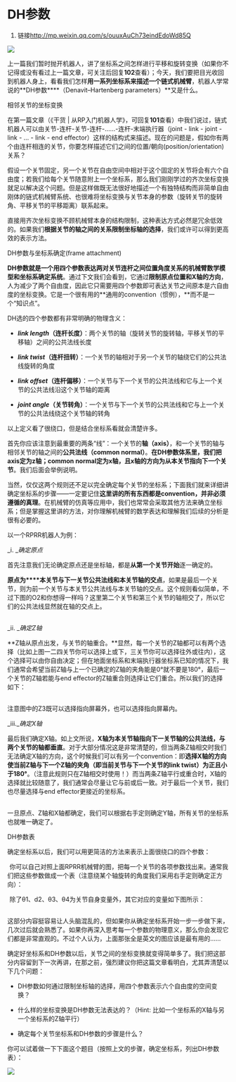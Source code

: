 # DH参数
1. 链接<http://mp.weixin.qq.com/s/ouuxAuCh73eindEdoWd85Q>

![](http://mmbiz.qpic.cn/mmbiz/wcHeC1NTYsLH7dvHz3L5ykaibeuL335ekE4sYNFEVqSrMEicGLUkO3kdr7tSTN29BGbQqBaJR1ZT7PPLAM7rNMvg/640?wx_fmt=jpeg&tp=webp&wxfrom=5)

上一篇我们暂时抛开机器人，讲了坐标系之间怎样进行平移和旋转变换（如果你不记得或没有看过上一篇文章，可关注后回复**102**查看）；今天，我们要把目光收回到机器人身上，看看我们怎样**用一系列坐标系来描述一个链式机械臂**，机器人学常说的**DH参数****（Denavit–Hartenberg parameters）**又是什么。

相邻关节的坐标变换

在第一篇文章（《干货 | 从RP入门机器人学》，可回复**101**查看）中我们说过，链式机器人可以由关节-连杆-关节-连杆-……-连杆-末端执行器（joint - link - joint - link - ... - link - end effector）这样的结构式来描述。现在的问题是，假如你有两个由连杆相连的关节，你要怎样描述它们之间的位置/朝向(position/orientation)关系？

假设一个关节固定，另一个关节在自由空间中相对于这个固定的关节将会有六个自由度；若我们给每个关节随意附上一个坐标系，那么我们刚刚学过的齐次坐标变换就足以解决这个问题。但是这样做既无法很好地描述一个有独特结构而非简单自由刚体的链式机械臂系统、也很难将坐标变换与关节本身的参数（旋转关节的旋转角、平移关节的平移距离）联系起来。

直接用齐次坐标变换不顾机械臂本身的结构限制，这种表达方式必然是冗余低效的。如果我们**根据关节的轴之间的关系限制坐标轴的选择**，我们或许可以得到更高效的表示方法。

DH参数与坐标系确定(frame attachment)

**DH参数就是一个用四个参数表达两对关节连杆之间位置角度关系的机械臂数学模型和坐标系确定系统**。通过下文我们会看到，它通过**限制原点位置和X轴的方向**，人为减少了两个自由度，因此它只需要用四个参数即可表达关节之间原本是六自由度的坐标变换。它是一个很有用的**通用的convention（惯例），**而不是一个“知识点”。

DH选的四个参数都有非常明确的物理含义：

*   _**link length**_**（连杆长度）**：两个关节的轴（旋转关节的旋转轴，平移关节的平移轴）之间的公共法线长度

*   _**link twist**_**（连杆扭转）**：一个关节的轴相对于另一个关节的轴绕它们的公共法线旋转的角度

*   _**link offset**_**（连杆偏移）**：一个关节与下一个关节的公共法线和它与上一个关节的公共法线沿这个关节轴的距离

*   _**joint angle**_**（关节转角）**：一个关节与下一个关节的公共法线和它与上一个关节的公共法线绕这个关节轴的转角

以上定义看了很绕口，但是结合坐标系看就会清楚许多。

首先你应该注意到最重要的两条“线”：一个关节的**轴（axis）**，和一个关节的轴与相邻关节的轴之间的**公共法线（common normal）**。**在DH参数体系里，我们把axis定为z轴；common normal定为x轴，且x轴的方向为从本关节指向下一个关节**。我们后面会举例说明。

当然，仅仅这两个规则还不足以完全确定每个关节的坐标系；下面我们就来详细讲确定坐标系的步骤——一定要记住**这里讲的所有东西都是convention，并非必须遵循的真理**。在机械臂的仿真等应用中，我们也常常会采取其他方法来确立坐标系；但是掌握这里讲的方法，对你理解机械臂的数学表达和理解我们后续的分析是很有必要的。

以一个RPRR机器人为例：

_i. __确定原点_

首先注意我们无论确定原点还是坐标轴，都是**从第一个关节开始**逐一确定的。

**原点为****本关节与下一关节公共法线和本关节轴的交点**，如果是最后一个关节，则为前一个关节与本关节公共法线与本关节轴的交点。这个规则看似简单，不过下图的O2和你想得一样吗？这里第二个关节和第三个关节的轴相交了，所以它们的公共法线显然就在轴的交点上。

![](data:image/gif;base64,iVBORw0KGgoAAAANSUhEUgAAAAEAAAABCAYAAAAfFcSJAAAADUlEQVQImWNgYGBgAAAABQABh6FO1AAAAABJRU5ErkJggg==) 

_ii. __确定Z轴_

**Z轴从原点出发，与关节的轴重合。**显然，每一个关节的Z轴都可以有两个选择（比如上图一二四关节你可以选择上或下，三关节你可以选择往外或往内），这个选择可以由你自由决定；但在地面坐标系和末端执行器坐标系已知的情况下，我们通常会希望当前Z轴与上一个已确定的Z轴的夹角能是0°就不要是180°，最后一个关节的Z轴若能与end effector的Z轴重合则选择让它们重合。所以我们的选择如下：

![](data:image/gif;base64,iVBORw0KGgoAAAANSUhEUgAAAAEAAAABCAYAAAAfFcSJAAAADUlEQVQImWNgYGBgAAAABQABh6FO1AAAAABJRU5ErkJggg==) 

注意图中的Z3既可以选择指向屏幕外，也可以选择指向屏幕内。

_iii.__确定X轴_

最后我们确定X轴。如上文所说，**X轴为本关节轴指向下一关节轴的公共法线，与两个关节的轴都垂直**。对于大部分情况这是非常清楚的，但当两条Z轴相交时我们无法确定X轴的方向，这个时候我们可以有另一个convention：即**选择X轴的方向使当前Z轴与下一个Z轴的夹角（即当前关节与下一个关节的link twist）为正且小于180°**。（注意此规则只在Z轴相交时使用！）而当两条Z轴平行或重合时，X轴的选择就比较随意了，我们通常会尽量让它与前或后一致。对于最后一个关节，我们也尽量选择与end effector更接近的坐标系。

![](data:image/gif;base64,iVBORw0KGgoAAAANSUhEUgAAAAEAAAABCAYAAAAfFcSJAAAADUlEQVQImWNgYGBgAAAABQABh6FO1AAAAABJRU5ErkJggg==) 

一旦原点、Z轴和X轴都确定，我们可以根据右手定则确定Y轴，所有关节的坐标系也就唯一确定了。

DH参数表

确定坐标系以后，我们可以用更简洁的方法来表示上面很绕口的四个参数：

![](data:image/gif;base64,iVBORw0KGgoAAAANSUhEUgAAAAEAAAABCAYAAAAfFcSJAAAADUlEQVQImWNgYGBgAAAABQABh6FO1AAAAABJRU5ErkJggg==)
你可以自己对照上面RPRR机械臂的图，把每一个关节的各项参数找出来。通常我们把这些参数做成一个表（注意绕某个轴旋转的角度我们采用右手定则确定正方向）：

 ![](data:image/gif;base64,iVBORw0KGgoAAAANSUhEUgAAAAEAAAABCAYAAAAfFcSJAAAADUlEQVQImWNgYGBgAAAABQABh6FO1AAAAABJRU5ErkJggg==)
除了θ1、d2、θ3、θ4为关节自身变量外，其它对应的变量如下图所示：

![](data:image/gif;base64,iVBORw0KGgoAAAANSUhEUgAAAAEAAAABCAYAAAAfFcSJAAAADUlEQVQImWNgYGBgAAAABQABh6FO1AAAAABJRU5ErkJggg==) 

这部分内容挺容易让人头脑混乱的，但如果你从确定坐标系开始一步一步做下来，几次过后就会熟悉了。如果你再深入思考每一个参数的物理意义，那么你会发现它们都是非常直观的。不过个人认为，上面那张全是英文的图应该是最有用的……

确定好坐标系和DH参数以后，关节之间的坐标变换就变得简单多了。我们把这部分内容留到下一次再讲，在那之前，强烈建议你把这篇文章看明白，尤其弄清楚以下几个问题：

*   DH参数如何通过限制坐标轴的选择，用四个参数表示六个自由度的空间变换？

*   什么样的坐标变换是DH参数无法表达的？（Hint: 比如一个坐标系的X轴与另一个坐标系的Z轴平行）

*   确定每个关节坐标系和DH参数的步骤是什么？

你可以试着做一下下面这个题目（按照上文的步骤，确定坐标系，列出DH参数表）：

![](http://mmbiz.qpic.cn/mmbiz/wcHeC1NTYsLH7dvHz3L5ykaibeuL335ekickjwqSZp1W3M6XW47WsibJLF3Skhw05eqG9jkzXv52eMfpvpZZmGiaIw/640?wx_fmt=jpeg&tp=webp&wxfrom=5&wx_lazy=1) 
